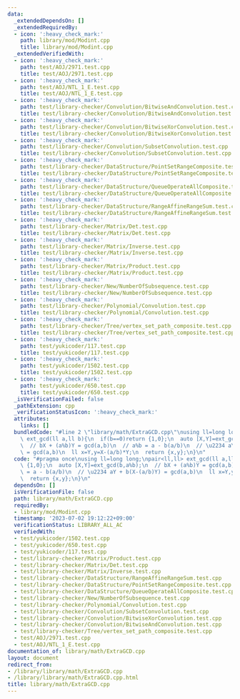 ```yaml
---
data:
  _extendedDependsOn: []
  _extendedRequiredBy:
  - icon: ':heavy_check_mark:'
    path: library/mod/Modint.cpp
    title: library/mod/Modint.cpp
  _extendedVerifiedWith:
  - icon: ':heavy_check_mark:'
    path: test/AOJ/2971.test.cpp
    title: test/AOJ/2971.test.cpp
  - icon: ':heavy_check_mark:'
    path: test/AOJ/NTL_1_E.test.cpp
    title: test/AOJ/NTL_1_E.test.cpp
  - icon: ':heavy_check_mark:'
    path: test/library-checker/Convolution/BitwiseAndConvolution.test.cpp
    title: test/library-checker/Convolution/BitwiseAndConvolution.test.cpp
  - icon: ':heavy_check_mark:'
    path: test/library-checker/Convolution/BitwiseXorConvolution.test.cpp
    title: test/library-checker/Convolution/BitwiseXorConvolution.test.cpp
  - icon: ':heavy_check_mark:'
    path: test/library-checker/Convolution/SubsetConvolution.test.cpp
    title: test/library-checker/Convolution/SubsetConvolution.test.cpp
  - icon: ':heavy_check_mark:'
    path: test/library-checker/DataStructure/PointSetRangeComposite.test.cpp
    title: test/library-checker/DataStructure/PointSetRangeComposite.test.cpp
  - icon: ':heavy_check_mark:'
    path: test/library-checker/DataStructure/QueueOperateAllComposite.test.cpp
    title: test/library-checker/DataStructure/QueueOperateAllComposite.test.cpp
  - icon: ':heavy_check_mark:'
    path: test/library-checker/DataStructure/RangeAffineRangeSum.test.cpp
    title: test/library-checker/DataStructure/RangeAffineRangeSum.test.cpp
  - icon: ':heavy_check_mark:'
    path: test/library-checker/Matrix/Det.test.cpp
    title: test/library-checker/Matrix/Det.test.cpp
  - icon: ':heavy_check_mark:'
    path: test/library-checker/Matrix/Inverse.test.cpp
    title: test/library-checker/Matrix/Inverse.test.cpp
  - icon: ':heavy_check_mark:'
    path: test/library-checker/Matrix/Product.test.cpp
    title: test/library-checker/Matrix/Product.test.cpp
  - icon: ':heavy_check_mark:'
    path: test/library-checker/New/NumberOfSubsequence.test.cpp
    title: test/library-checker/New/NumberOfSubsequence.test.cpp
  - icon: ':heavy_check_mark:'
    path: test/library-checker/Polynomial/Convolution.test.cpp
    title: test/library-checker/Polynomial/Convolution.test.cpp
  - icon: ':heavy_check_mark:'
    path: test/library-checker/Tree/vertex_set_path_composite.test.cpp
    title: test/library-checker/Tree/vertex_set_path_composite.test.cpp
  - icon: ':heavy_check_mark:'
    path: test/yukicoder/117.test.cpp
    title: test/yukicoder/117.test.cpp
  - icon: ':heavy_check_mark:'
    path: test/yukicoder/1502.test.cpp
    title: test/yukicoder/1502.test.cpp
  - icon: ':heavy_check_mark:'
    path: test/yukicoder/650.test.cpp
    title: test/yukicoder/650.test.cpp
  _isVerificationFailed: false
  _pathExtension: cpp
  _verificationStatusIcon: ':heavy_check_mark:'
  attributes:
    links: []
  bundledCode: "#line 2 \"library/math/ExtraGCD.cpp\"\nusing ll=long long;\npair<ll,ll>\
    \ ext_gcd(ll a,ll b){\n  if(b==0)return {1,0};\n  auto [X,Y]=ext_gcd(b,a%b);\n\
    \  // bX + (a%b)Y = gcd(a,b)\n  // a%b = a - b(a/b)\n  // \u2234 aY + b(X-(a/b)Y)\
    \ = gcd(a,b)\n  ll x=Y,y=X-(a/b)*Y;\n  return {x,y};\n}\n"
  code: "#pragma once\nusing ll=long long;\npair<ll,ll> ext_gcd(ll a,ll b){\n  if(b==0)return\
    \ {1,0};\n  auto [X,Y]=ext_gcd(b,a%b);\n  // bX + (a%b)Y = gcd(a,b)\n  // a%b\
    \ = a - b(a/b)\n  // \u2234 aY + b(X-(a/b)Y) = gcd(a,b)\n  ll x=Y,y=X-(a/b)*Y;\n\
    \  return {x,y};\n}\n"
  dependsOn: []
  isVerificationFile: false
  path: library/math/ExtraGCD.cpp
  requiredBy:
  - library/mod/Modint.cpp
  timestamp: '2023-07-02 19:12:22+09:00'
  verificationStatus: LIBRARY_ALL_AC
  verifiedWith:
  - test/yukicoder/1502.test.cpp
  - test/yukicoder/650.test.cpp
  - test/yukicoder/117.test.cpp
  - test/library-checker/Matrix/Product.test.cpp
  - test/library-checker/Matrix/Det.test.cpp
  - test/library-checker/Matrix/Inverse.test.cpp
  - test/library-checker/DataStructure/RangeAffineRangeSum.test.cpp
  - test/library-checker/DataStructure/PointSetRangeComposite.test.cpp
  - test/library-checker/DataStructure/QueueOperateAllComposite.test.cpp
  - test/library-checker/New/NumberOfSubsequence.test.cpp
  - test/library-checker/Polynomial/Convolution.test.cpp
  - test/library-checker/Convolution/SubsetConvolution.test.cpp
  - test/library-checker/Convolution/BitwiseXorConvolution.test.cpp
  - test/library-checker/Convolution/BitwiseAndConvolution.test.cpp
  - test/library-checker/Tree/vertex_set_path_composite.test.cpp
  - test/AOJ/2971.test.cpp
  - test/AOJ/NTL_1_E.test.cpp
documentation_of: library/math/ExtraGCD.cpp
layout: document
redirect_from:
- /library/library/math/ExtraGCD.cpp
- /library/library/math/ExtraGCD.cpp.html
title: library/math/ExtraGCD.cpp
---
```


